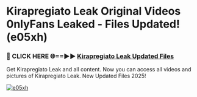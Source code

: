 # Kirapregiato Leak Original Videos 0nlyFans Leaked - Files Updated! (e05xh)

<h3>🔴 CLICK HERE 🌐==►► <a href="https://tinyurl.com/3hn5wdd3" rel="nofollow">Kirapregiato Leak Updated Files</a></h3>

Get Kirapregiato Leak and all content. Now you can access all videos and pictures of Kirapregiato Leak. New Updated Files 2025!

[![e05xh](https://i.imgur.com/4HnBqBT.gif)](https://tinyurl.com/3hn5wdd3)
